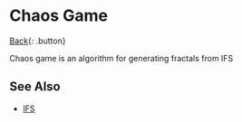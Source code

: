 # Chaos Game

[Back](../math.md){: .button}

Chaos game is an algorithm for generating fractals from IFS



## See Also

- [IFS](../ifs.md)

